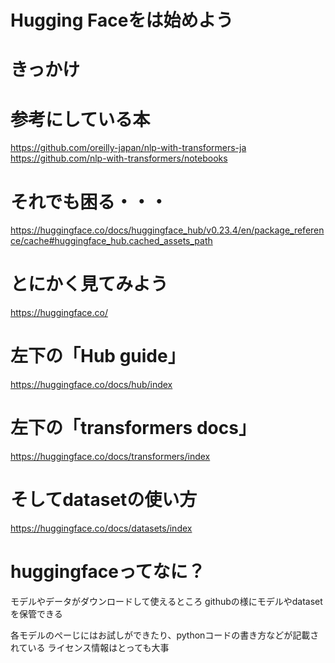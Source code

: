 # Hugging Faceをは始めよう

# きっかけ

# 参考にしている本
https://github.com/oreilly-japan/nlp-with-transformers-ja
https://github.com/nlp-with-transformers/notebooks



# それでも困る・・・
https://huggingface.co/docs/huggingface_hub/v0.23.4/en/package_reference/cache#huggingface_hub.cached_assets_path


# とにかく見てみよう
https://huggingface.co/


# 左下の「Hub guide」
https://huggingface.co/docs/hub/index

# 左下の「transformers docs」
https://huggingface.co/docs/transformers/index


# そしてdatasetの使い方
https://huggingface.co/docs/datasets/index


# huggingfaceってなに？

モデルやデータがダウンロードして使えるところ
githubの様にモデルやdatasetを保管できる

各モデルのぺーじにはお試しができたり、pythonコードの書き方などが記載されている
ライセンス情報はとっても大事
